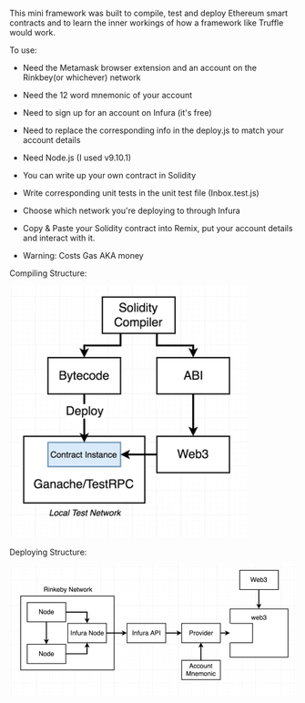This mini framework was built to compile, test and deploy Ethereum smart contracts and to learn the inner workings of how a framework like Truffle would work.

To use:
  - Need the Metamask browser extension and an account on the Rinkbey(or whichever) network
  - Need the 12 word mnemonic of your account
  - Need to sign up for an account on Infura (it's free)
  - Need to replace the corresponding info in the deploy.js to match your account details
  - Need Node.js (I used v9.10.1)
  - You can write up your own contract in Solidity

- Write corresponding unit tests in the unit test file (Inbox.test.js)

- Choose which network you're deploying to through Infura

- Copy & Paste your Solidity contract into Remix, put your account details and interact with it.

- Warning: Costs Gas AKA money

Compiling Structure:

![](Structure.png?raw=true "")

Deploying Structure:

![](Deploy%20Structure.png?raw=true "")
